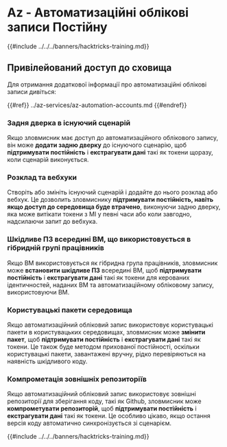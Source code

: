 # Az - Автоматизаційні облікові записи Постійну

{{#include ../../../banners/hacktricks-training.md}}

## Привілейований доступ до сховища

Для отримання додаткової інформації про автоматизаційні облікові записи дивіться:

{{#ref}}
../az-services/az-automation-accounts.md
{{#endref}}


### Задня дверка в існуючий сценарій

Якщо зловмисник має доступ до автоматизаційного облікового запису, він може **додати задню дверку** до існуючого сценарію, щоб **підтримувати постійність** і **екстрагувати дані** такі як токени щоразу, коли сценарій виконується.

### Розклад та вебхуки

Створіть або змініть існуючий сценарій і додайте до нього розклад або вебхук. Це дозволить зловмиснику **підтримувати постійність, навіть якщо доступ до середовища буде втрачено**, виконуючи задню дверку, яка може витікати токени з MI у певні часи або коли завгодно, надсилаючи запит до вебхука.

### Шкідливе ПЗ всередині ВМ, що використовується в гібридній групі працівників

Якщо ВМ використовується як гібридна група працівників, зловмисник може **встановити шкідливе ПЗ** всередині ВМ, щоб **підтримувати постійність** і **екстрагувати дані** такі як токени для керованих ідентичностей, наданих ВМ та автоматизаційному обліковому запису, використовуючи ВМ.

### Користувацькі пакети середовища

Якщо автоматизаційний обліковий запис використовує користувацькі пакети в користувацьких середовищах, зловмисник може **змінити пакет**, щоб **підтримувати постійність** і **екстрагувати дані** такі як токени. Це також буде методом прихованої постійності, оскільки користувацькі пакети, завантажені вручну, рідко перевіряються на наявність шкідливого коду.

### Компрометація зовнішніх репозиторіїв

Якщо автоматизаційний обліковий запис використовує зовнішні репозиторії для зберігання коду, такі як Github, зловмисник може **компрометувати репозиторій**, щоб **підтримувати постійність** і **екстрагувати дані** такі як токени. Це особливо цікаво, якщо остання версія коду автоматично синхронізується зі сценарієм.


{{#include ../../../banners/hacktricks-training.md}}
